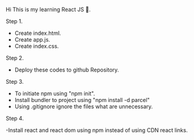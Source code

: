 Hi This is my learning React JS 🚀.

Step 1.

- Create index.html.
- Create app.js.
- Create index.css.

Step 2.

- Deploy these codes to github Repository.

Step 3.

- To initiate npm using "npm init".
- Install bundler to project using "npm install -d parcel"
- Using .gitignore ignore the files what are unnecessary.

Step 4.

-Install react and react dom using npm instead of using CDN react links.

